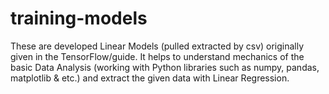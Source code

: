 # training-models
These are developed Linear Models (pulled extracted by csv) originally given in the TensorFlow/guide. It helps to understand mechanics of the basic Data Analysis (working with Python libraries such as numpy, pandas, matplotlib & etc.) and extract the given data with Linear Regression.
